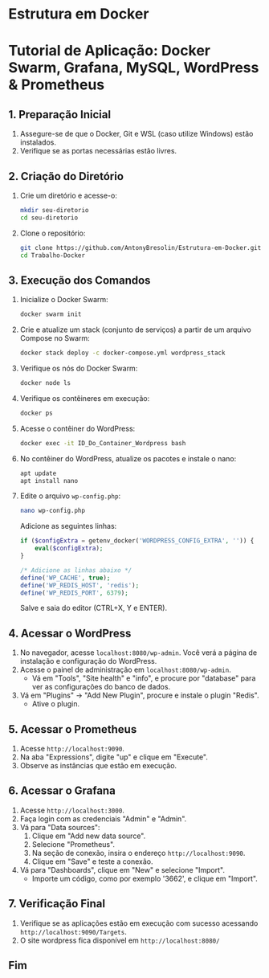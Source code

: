 # Estrutura em Docker

# Tutorial de Aplicação: Docker Swarm, Grafana, MySQL, WordPress & Prometheus

## 1. Preparação Inicial

1. Assegure-se de que o Docker, Git e WSL (caso utilize Windows) estão instalados.
2. Verifique se as portas necessárias estão livres.

## 2. Criação do Diretório

1. Crie um diretório e acesse-o:
    ```bash
    mkdir seu-diretorio 
    cd seu-diretorio
    ```
2. Clone o repositório:
    ```bash
    git clone https://github.com/AntonyBresolin/Estrutura-em-Docker.git
    cd Trabalho-Docker
    ```

## 3. Execução dos Comandos

1. Inicialize o Docker Swarm:
    ```bash
    docker swarm init
    ```
2. Crie e atualize um stack (conjunto de serviços) a partir de um arquivo Compose no Swarm:
    ```bash
    docker stack deploy -c docker-compose.yml wordpress_stack
    ```
3. Verifique os nós do Docker Swarm:
    ```bash
    docker node ls
    ```
4. Verifique os contêineres em execução:
    ```bash
    docker ps
    ```
5. Acesse o contêiner do WordPress:
    ```bash
    docker exec -it ID_Do_Container_Wordpress bash
    ```
6. No contêiner do WordPress, atualize os pacotes e instale o nano:
    ```bash
    apt update
    apt install nano
    ```
7. Edite o arquivo `wp-config.php`:
    ```bash
    nano wp-config.php
    ```
    Adicione as seguintes linhas:
    ```php
    if ($configExtra = getenv_docker('WORDPRESS_CONFIG_EXTRA', '')) {
        eval($configExtra);
    }

    /* Adicione as linhas abaixo */
    define('WP_CACHE', true);
    define('WP_REDIS_HOST', 'redis');
    define('WP_REDIS_PORT', 6379);
    
    ```
    Salve e saia do editor (CTRL+X, Y e ENTER).

## 4. Acessar o WordPress

1. No navegador, acesse `localhost:8080/wp-admin`. Você verá a página de instalação e configuração do WordPress.
2. Acesse o painel de administração em `localhost:8080/wp-admin`.
    - Vá em "Tools", "Site health" e "info", e procure por "database" para ver as configurações do banco de dados.
3. Vá em "Plugins" -> "Add New Plugin", procure e instale o plugin "Redis".
    - Ative o plugin.

## 5. Acessar o Prometheus

1. Acesse `http://localhost:9090`.
2. Na aba "Expressions", digite "up" e clique em "Execute".
3. Observe as instâncias que estão em execução.

## 6. Acessar o Grafana

1. Acesse `http://localhost:3000`.
2. Faça login com as credenciais "Admin" e "Admin".
3. Vá para "Data sources":
    1. Clique em "Add new data source".
    2. Selecione "Prometheus".
    3. Na seção de conexão, insira o endereço `http://localhost:9090`.
    4. Clique em "Save" e teste a conexão.
4. Vá para "Dashboards", clique em "New" e selecione "Import".
    - Importe um código, como por exemplo '3662', e clique em "Import".

## 7. Verificação Final

1. Verifique se as aplicações estão em execução com sucesso acessando `http://localhost:9090/Targets`.
2. O site wordpress fica disponível em `http://localhost:8080/`



## Fim
